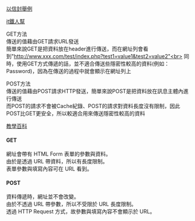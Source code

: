 [以信封舉例](https://blog.toright.com/posts/1203/%E6%B7%BA%E8%AB%87-http-method%EF%BC%9A%E8%A1%A8%E5%96%AE%E4%B8%AD%E7%9A%84-get-%E8%88%87-post-%E6%9C%89%E4%BB%80%E9%BA%BC%E5%B7%AE%E5%88%A5%EF%BC%9F.html)

[it鐵人幫](https://ithelp.ithome.com.tw/articles/10155801)

GET方法<br>
傳送的值藉由GET請求URL發送<br>
簡單來說GET是把資料放在header進行傳送，而在網址列會看到"http://www.xxx.com/test/index.php?test1=value1&test2=value2"<br>
同時，使用GET方式傳遞的話，並不適合傳送些隱密性較高的資料(例如：Password)，因為在傳送的過程中就會顯示在網址列上<br>

POST方法<br>
傳送的值藉由POST請求HTTP發送，簡單來說POST是把資料放在訊息主體內進行傳送<br>
而POST的請求不會被Cache紀錄、POST的請求對資料長度沒有限制，因此POST比GET更安全，所以較適合用來傳送隱密性較高的資料<br>

[教學百科](https://www.wibibi.com/info.php?tid=235)

<h4>GET</h4>
網址會帶有 HTML Form 表單的參數與資料。<br>
由於是透過 URL 帶資料，所以有長度限制。<br>
表單參數與填寫內容可在 URL 看到。<br>

<h4>POST</h4>
資料傳遞時，網址並不會改變。<br>
由於不透過 URL 帶參數，所以不受限於 URL 長度限制。<br>
透過 HTTP Request 方式，故參數與填寫內容不會顯示於 URL。<br>
